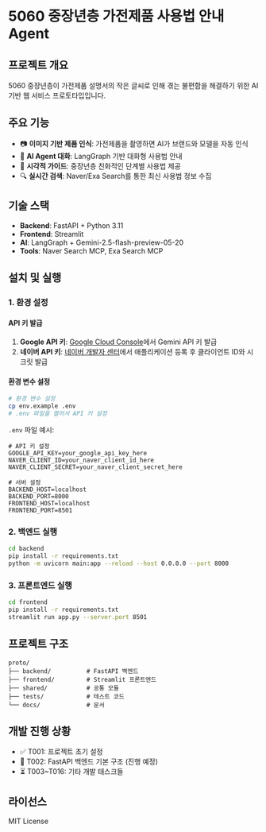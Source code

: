 # 5060 중장년층 가전제품 사용법 안내 Agent

## 프로젝트 개요
5060 중장년층이 가전제품 설명서의 작은 글씨로 인해 겪는 불편함을 해결하기 위한 AI 기반 웹 서비스 프로토타입입니다.

## 주요 기능
- 📷 **이미지 기반 제품 인식**: 가전제품을 촬영하면 AI가 브랜드와 모델을 자동 인식
- 🤖 **AI Agent 대화**: LangGraph 기반 대화형 사용법 안내
- 📖 **시각적 가이드**: 중장년층 친화적인 단계별 사용법 제공
- 🔍 **실시간 검색**: Naver/Exa Search를 통한 최신 사용법 정보 수집

## 기술 스택
- **Backend**: FastAPI + Python 3.11
- **Frontend**: Streamlit
- **AI**: LangGraph + Gemini-2.5-flash-preview-05-20
- **Tools**: Naver Search MCP, Exa Search MCP

## 설치 및 실행

### 1. 환경 설정

#### API 키 발급
1. **Google API 키**: [Google Cloud Console](https://console.cloud.google.com/)에서 Gemini API 키 발급
2. **네이버 API 키**: [네이버 개발자 센터](https://developers.naver.com/)에서 애플리케이션 등록 후 클라이언트 ID와 시크릿 발급

#### 환경 변수 설정
```bash
# 환경 변수 설정
cp env.example .env
# .env 파일을 열어서 API 키 설정
```

`.env` 파일 예시:
```env
# API 키 설정
GOOGLE_API_KEY=your_google_api_key_here
NAVER_CLIENT_ID=your_naver_client_id_here
NAVER_CLIENT_SECRET=your_naver_client_secret_here

# 서버 설정
BACKEND_HOST=localhost
BACKEND_PORT=8000
FRONTEND_HOST=localhost
FRONTEND_PORT=8501
```

### 2. 백엔드 실행
```bash
cd backend
pip install -r requirements.txt
python -m uvicorn main:app --reload --host 0.0.0.0 --port 8000
```

### 3. 프론트엔드 실행
```bash
cd frontend
pip install -r requirements.txt
streamlit run app.py --server.port 8501
```

## 프로젝트 구조
```
proto/
├── backend/          # FastAPI 백엔드
├── frontend/         # Streamlit 프론트엔드
├── shared/           # 공통 모듈
├── tests/            # 테스트 코드
└── docs/             # 문서
```

## 개발 진행 상황
- ✅ T001: 프로젝트 초기 설정
- 🔄 T002: FastAPI 백엔드 기본 구조 (진행 예정)
- ⏳ T003~T016: 기타 개발 태스크들

## 라이선스
MIT License 
